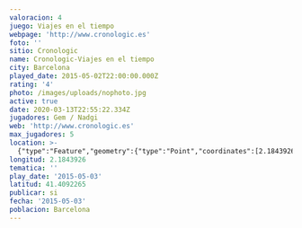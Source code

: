 ```yaml
---
valoracion: 4
juego: Viajes en el tiempo
webpage: 'http://www.cronologic.es'
foto: ''
sitio: Cronologic
name: Cronologic-Viajes en el tiempo
city: Barcelona
played_date: 2015-05-02T22:00:00.000Z
rating: '4'
photo: /images/uploads/nophoto.jpg
active: true
date: 2020-03-13T22:55:22.334Z
jugadores: Gem / Nadgi
web: 'http://www.cronologic.es'
max_jugadores: 5
location: >-
  {"type":"Feature","geometry":{"type":"Point","coordinates":[2.1843926,41.4092265]}}
longitud: 2.1843926
tematica: ''
play_date: '2015-05-03'
latitud: 41.4092265
publicar: si
fecha: '2015-05-03'
poblacion: Barcelona
---
```

